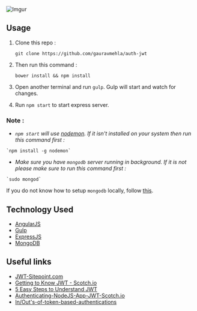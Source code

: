 ![Imgur](http://i.imgur.com/awykJ0h.jpg)

## Usage
  1. Clone this repo :
    
     `git clone https://github.com/gauravmehla/auth-jwt`
     
  2. Then run this command :
    
     `bower install && npm install`
     
  3. Open another terminal and run `gulp`. Gulp will start and watch for changes.
  4. Run `npm start` to start express server.
  
### Note :
   * _`npm start` will use [nodemon](https://nodemon.io/). If it isn't installed on your system then run this command first :_
  
    `npm install -g nodemon`
   
   * _Make sure you have `mongodb` server running in background. If it is not please make sure to run this command first :_
   
    `sudo mongod`
    
    
If you do not know how to setup `mongodb` locally, follow [this](https://treehouse.github.io/installation-guides/mac/mongo-mac.html).
    
## Technology Used 
  * [AngularJS](https://angularjs.org/)
  * [Gulp](http://gulpjs.com/)
  * [ExpressJS](https://expressjs.com/)
  * [MongoDB](https://www.mongodb.com)
  
## Useful links 
  * [JWT-Sitepoint.com](https://www.sitepoint.com/user-authentication-mean-stack/)
  * [Getting to Know JWT - Scotch.io](https://scotch.io/tutorials/the-anatomy-of-a-json-web-token)
  * [5 Easy Steps to Understand JWT](https://medium.com/vandium-software/5-easy-steps-to-understanding-json-web-tokens-jwt-1164c0adfcec)
  * [Authenticating-NodeJS-App-JWT-Scotch.io](https://scotch.io/tutorials/authenticate-a-node-js-api-with-json-web-tokens#toc-what-well-be-building)
  * [In/Out's-of-token-based-authentications](https://scotch.io/bar-talk/the-ins-and-outs-of-token-based-authentication)
